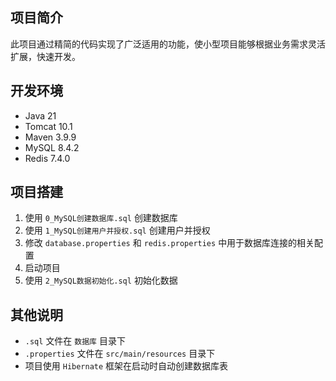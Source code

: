 ## 项目简介

此项目通过精简的代码实现了广泛适用的功能，使小型项目能够根据业务需求灵活扩展，快速开发。

## 开发环境

- Java 21
- Tomcat 10.1
- Maven 3.9.9
- MySQL 8.4.2
- Redis 7.4.0

## 项目搭建

1. 使用 `0_MySQL创建数据库.sql` 创建数据库
2. 使用 `1_MySQL创建用户并授权.sql` 创建用户并授权
3. 修改 `database.properties` 和 `redis.properties` 中用于数据库连接的相关配置
4. 启动项目
5. 使用 `2_MySQL数据初始化.sql` 初始化数据

## 其他说明

- `.sql` 文件在 `数据库` 目录下
- `.properties` 文件在 `src/main/resources` 目录下
- 项目使用 `Hibernate` 框架在启动时自动创建数据库表
